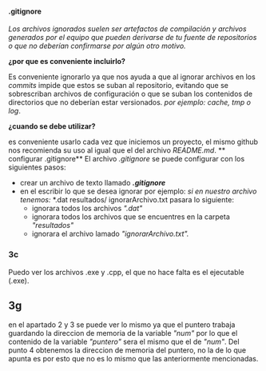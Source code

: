 #### .gitignore
_Los archivos ignorados suelen ser artefactos de compilación y archivos generados por el equipo que pueden derivarse de tu fuente de repositorios o que no deberían confirmarse por algún otro motivo._

**¿por que es conveniente incluirlo?**

Es conveniente ignorarlo ya que nos ayuda a que al ignorar archivos en los _commits_ impide que estos se suban  al repositorio, evitando que se sobrescriban archivos de configuración o que se suban los contenidos de directorios que no deberían estar versionados. _por ejemplo: cache, tmp o log_.

**¿cuando se debe utilizar?**

es conveniente usarlo cada vez que iniciemos un proyecto, el mismo github nos recomienda su uso al igual que el del archivo _README.md_.
** configurar .gitignore**
El archivo _.gitignore_ se puede configurar con los siguientes pasos:

- crear un archivo de texto llamado _**.gitignore**_
- en el escribir lo que se desea ignorar por ejemplo:
_si en nuestro archivo tenemos:_
*.dat
resultados/
ignorarArchivo.txt
pasara lo siguiente:
  - ignorara todos los archivos _".dat"_
  - ignorara todos los archivos que se encuentres en la carpeta _"resultados"_
  - ignorara el archivo lamado _"ignorarArchivo.txt"._
### 3c

 Puedo ver los archivos .exe y .cpp, el que no hace falta es el ejecutable (.exe).
  

## 3g

  en el apartado 2 y 3 se puede ver lo mismo ya que el puntero trabaja guardando la direccion de memoria de la variable _"num"_ por lo que el contenido de la variable _"puntero"_ sera el mismo que el de _"num"_. Del punto 4 obtenemos la direccion de memoria del puntero, no la de lo que apunta es por esto que no es lo mismo que las anteriormente mencionadas. 
